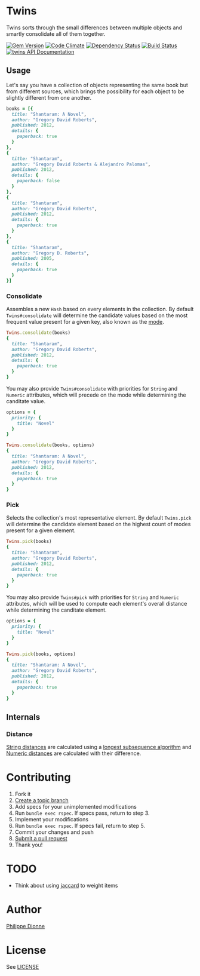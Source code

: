 # Twins

Twins sorts through the small differences between multiple objects and smartly consolidate all of them together.

[![Gem Version](https://badge.fury.io/rb/twins.png)](http://badge.fury.io/rb/twins)
[![Code Climate](https://codeclimate.com/github/phildionne/twins.png)](https://codeclimate.com/github/phildionne/twins)
[![Dependency Status](https://gemnasium.com/phildionne/twins.png)](https://gemnasium.com/phildionne/twins)
[![Build Status](https://travis-ci.org/phildionne/twins.png)](https://travis-ci.org/phildionne/twins)
[![twins API Documentation](https://www.omniref.com/ruby/gems/twins.png)](https://www.omniref.com/ruby/gems/twins)

## Usage

Let's say you have a collection of objects representing the same book but from different sources, which brings the possibility for each object to be slightly different from one another.

```ruby
books = [{
  title: "Shantaram: A Novel",
  author: "Gregory David Roberts",
  published: 2012,
  details: {
    paperback: true
  }
},
{
  title: "Shantaram",
  author: "Gregory David Roberts & Alejandro Palomas",
  published: 2012,
  details: {
    paperback: false
  }
},
{
  title: "Shantaram",
  author: "Gregory David Roberts",
  published: 2012,
  details: {
    paperback: true
  }
},
{
  title: "Shantaram",
  author: "Gregory D. Roberts",
  published: 2005,
  details: {
    paperback: true
  }
}]
```

### Consolidate

Assembles a new `Hash` based on every elements in the collection. By default `Twins#consolidate` will determine the candidate values based on the most frequent value present for a given key, also known as the [mode](http://en.wikipedia.org/wiki/Mode_(statistics)).

```ruby
Twins.consolidate(books)
{
  title: "Shantaram",
  author: "Gregory David Roberts",
  published: 2012,
  details: {
    paperback: true
  }
}
```

You may also provide `Twins#consolidate` with priorities for `String` and `Numeric` attributes, which will precede on the mode while determining the canditate value.

```ruby
options = {
  priority: {
    title: "Novel"
  }
}

Twins.consolidate(books, options)
{
  title: "Shantaram: A Novel",
  author: "Gregory David Roberts",
  published: 2012,
  details: {
    paperback: true
  }
}
```

### Pick

Selects the collection's most representative element. By default `Twins.pick` will determine the candidate element based on the highest count of modes present for a given element.

```ruby
Twins.pick(books)
{
  title: "Shantaram",
  author: "Gregory David Roberts",
  published: 2012,
  details: {
    paperback: true
  }
}
```

You may also provide `Twins#pick` with priorities for `String` and `Numeric` attributes, which will be used to compute each element's overall distance while determining the canditate element.

```ruby
options = {
  priority: {
    title: "Novel"
  }
}

Twins.pick(books, options)
{
  title: "Shantaram: A Novel",
  author: "Gregory David Roberts",
  published: 2012,
  details: {
    paperback: true
  }
}
```

## Internals

### Distance

[String distances](https://github.com/phildionne/twins/blob/master/lib/twins/utilities.rb#L19) are calculated using a [longest subsequence algorithm](http://en.wikipedia.org/wiki/Longest_common_subsequence_problem) and [Numeric distances](https://github.com/phildionne/twin/blob/master/lib/twin/utilities.rb#L40) are calculated with their difference.


# Contributing

1. Fork it
2. [Create a topic branch](http://learn.github.com/p/branching.html)
3. Add specs for your unimplemented modifications
4. Run `bundle exec rspec`. If specs pass, return to step 3.
5. Implement your modifications
6. Run `bundle exec rspec`. If specs fail, return to step 5.
7. Commit your changes and push
8. [Submit a pull request](http://help.github.com/send-pull-requests/)
9. Thank you!

# TODO

- Think about using [jaccard](https://github.com/francois/jaccard) to weight items

# Author

[Philippe Dionne](http://phildionne.com)

# License

See [LICENSE](https://github.com/phildionne/twins/blob/master/LICENSE)
